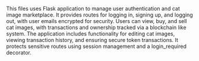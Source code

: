 This files uses Flask application to manage user authentication and cat image marketplace. It provides routes for logging in, signing up, and logging out, with user emails encrypted for security. Users can view, buy, and sell cat images, with transactions and ownership tracked via a blockchain like system. The application includes functionality for editing cat images, viewing transaction history, and ensuring secure token transactions. It protects sensitive routes using session management and a login_required decorator.
